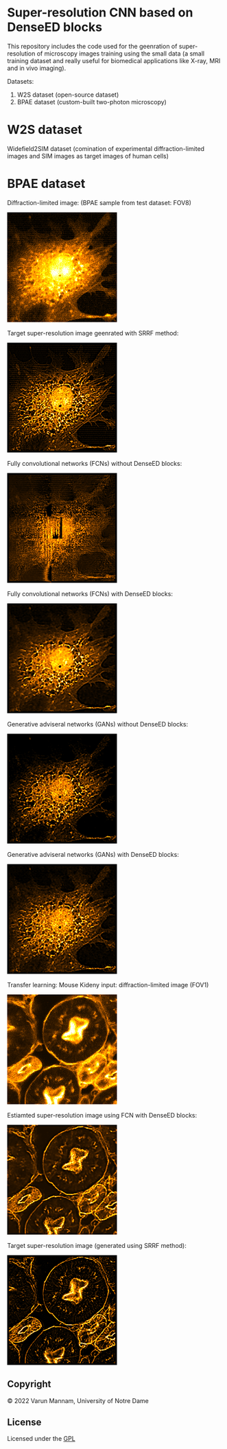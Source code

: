 # Super-resolution CNN based on DenseED blocks
This repository includes the code used for the geenration of super-resolution of microscopy images training using the small data (a small training dataset and really useful for biomedical applications like X-ray, MRI and in vivo imaging). 

Datasets: 
1. W2S dataset (open-source dataset)
2. BPAE dataset (custom-built two-photon microscopy)

# W2S dataset
Widefield2SIM dataset (comination of experimental diffraction-limited images and SIM images as target images of human cells)

# BPAE dataset
Diffraction-limited image: (BPAE sample from test dataset: FOV8)

![](Results/Main_figure/main_images/DL_image.png)


Target super-resolution image geenrated with SRRF method: 

![](Results/Main_figure/main_images/target_SR_image.png)


Fully convolutional networks (FCNs) without DenseED blocks:

![](Results/Main_figure/main_images/FCN_no_denseED_Est_SR_image1.png)


Fully convolutional networks (FCNs) with DenseED blocks:

![](Results/Main_figure/main_images/FCN_denseED_Est_SR_image.png)


Generative adviseral networks (GANs) without DenseED blocks:

![](Results/Main_figure/main_images/simple_GANs_Est_SR_image_config9433.png)


Generative adviseral networks (GANs) with DenseED blocks:

![](Results/Main_figure/main_images/GANs_denseED_Est_SR_image.png)


Transfer learning: 
Mouse Kideny input: diffraction-limited image (FOV1)

![](Results/Transfer_learning_Mouse_kidney/DL_image_MK_orange.png)


Estiamted super-resolution image using FCN with DenseED blocks:

![](Results/Transfer_learning_Mouse_kidney/Est_SR_image_MK_orange.png)


Target super-resolution image (generated using SRRF method): 

![](Results/Transfer_learning_Mouse_kidney/target_SR_image_MK_orange.png)



## **Copyright**

© 2022 Varun Mannam, University of Notre Dame  

## **License**

Licensed under the [GPL](https://github.com/ND-HowardGroup/Deep_learning_Super-resolution/blob/main/LICENSE)
